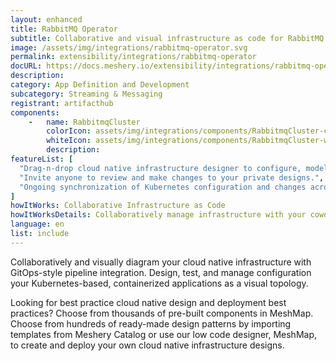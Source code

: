 ```yaml
---
layout: enhanced
title: RabbitMQ Operator
subtitle: Collaborative and visual infrastructure as code for RabbitMQ Operator
image: /assets/img/integrations/rabbitmq-operator.svg
permalink: extensibility/integrations/rabbitmq-operator
docURL: https://docs.meshery.io/extensibility/integrations/rabbitmq-operator
description: 
category: App Definition and Development
subcategory: Streaming & Messaging
registrant: artifacthub
components: 
	-	name: RabbitmqCluster
		colorIcon: assets/img/integrations/components/RabbitmqCluster-color.svg
		whiteIcon: assets/img/integrations/components/RabbitmqCluster-white.svg
		description: 
featureList: [
  "Drag-n-drop cloud native infrastructure designer to configure, model, and deploy your workloads.",
  "Invite anyone to review and make changes to your private designs.",
  "Ongoing synchronization of Kubernetes configuration and changes across any number of clusters."
]
howItWorks: Collaborative Infrastructure as Code
howItWorksDetails: Collaboratively manage infrastructure with your coworkers synchronously sharing the same designs.
language: en
list: include
---
```

<p>

</p>
<p>
    Collaboratively and visually diagram your cloud native infrastructure with GitOps-style pipeline integration. Design, test, and manage configuration your Kubernetes-based, containerized applications as a visual topology.
</p>
<p>
    Looking for best practice cloud native design and deployment best practices? Choose from thousands of pre-built components in MeshMap. Choose from hundreds of ready-made design patterns by importing templates from Meshery Catalog or use our low code designer, MeshMap, to create and deploy your own cloud native infrastructure designs.
</p>
